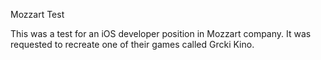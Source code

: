 Mozzart Test

This was a test for an iOS developer position in Mozzart company. It was requested to recreate one of their games called Grcki Kino.
